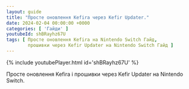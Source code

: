 ```yaml
---
layout: guide
title: "Просте оновлення Kefira через Kefir Updater."
date: 2024-02-04 00:00:00 +0000
categories: [ 'Гайди' ]
youtubeId: shBRayhz67U
tags: [ Просте оновлення Kefira на Nintendo Switch Гайд,
        прошивки через Kefir Updater на Nintendo Switch Гайд ]
---
```


{% include youtubePlayer.html id='shBRayhz67U' %}

Просте оновлення Kefira і прошивки через Kefir Updater на Nintendo Switch.

